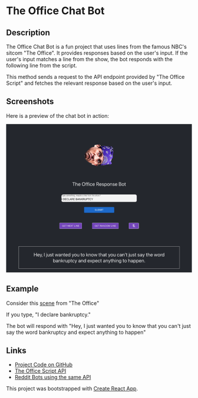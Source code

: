 # The Office Chat Bot

## Description
The Office Chat Bot is a fun project that uses lines from the famous NBC's sitcom "The Office". It provides responses based on the user's input. If the user's input matches a line from the show, the bot responds with the following line from the script.

This method sends a request to the API endpoint provided by "The Office Script" and fetches the relevant response based on the user's input.

## Screenshots
Here is a preview of the chat bot in action:

<img src="./public/screenshot.png" alt="Screenshot of The Office Chat Bot" width="700">

## Example

Consider this [scene](https://www.youtube.com/watch?v=T_d3teq6pWw) from "The Office"

If you type, "I declare bankruptcy."

The bot will respond with "Hey, I just wanted you to know that you can't just say the word bankruptcy and expect anything to happen"

## Links
- [Project Code on GitHub](https://github.com/zubyj/the-office-chat-bot)
- [The Office Script API](https://theofficescript.com)
- [Reddit Bots using the same API](https://www.reddit.com/user/the-office-bot/)

This project was bootstrapped with [Create React App](https://github.com/facebook/create-react-app).


